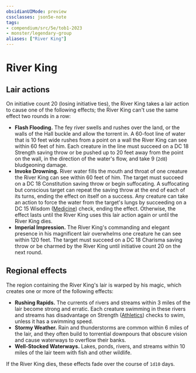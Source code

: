 ```yaml
---
obsidianUIMode: preview
cssclasses: json5e-note
tags:
- compendium/src/5e/tob1-2023
- monster/legendary-group
aliases: ["River King"]
---
```

# River King

## Lair actions


On initiative count 20 (losing initiative ties), the River King takes a lair action to cause one of the following effects; the River King can't use the same effect two rounds in a row:

- **Flash Flooding.** The fey river swells and rushes over the land, or the walls of the Hall buckle and allow the torrent in. A 60-foot line of water that is 10 feet wide rushes from a point on a wall the River King can see within 60 feet of him. Each creature in the line must succeed on a DC 18 Strength saving throw or be pushed up to 20 feet away from the point on the wall, in the direction of the water's flow, and take 9 (`2d8`) bludgeoning damage.  
- **Invoke Drowning.** River water fills the mouth and throat of one creature the River King can see within 60 feet of him. The target must succeed on a DC 18 Constitution saving throw or begin suffocating. A suffocating but conscious target can repeat the saving throw at the end of each of its turns, ending the effect on itself on a success. Any creature can take an action to force the water from the target's lungs by succeeding on a DC 15 Wisdom ([Medicine](/Systems/5e/rules/skills.md#Medicine)) check, ending the effect. Otherwise, the effect lasts until the River King uses this lair action again or until the River King dies.  
- **Imperial Impression.** The River King's commanding and elegant presence in his magnificent lair overwhelms one creature he can see within 120 feet. The target must succeed on a DC 18 Charisma saving throw or be charmed by the River King until initiative count 20 on the next round.  

## Regional effects


The region containing the River King's lair is warped by his magic, which creates one or more of the following effects:

- **Rushing Rapids.** The currents of rivers and streams within 3 miles of the lair become strong and erratic. Each creature swimming in these rivers and streams has disadvantage on Strength ([Athletics](/Systems/5e/rules/skills.md#Athletics)) checks to swim, unless it has a swimming speed.  
- **Stormy Weather.** Rain and thunderstorms are common within 6 miles of the lair, and they often build to torrential downpours that obscure vision and cause waterways to overflow their banks.  
- **Well-Stocked Waterways.** Lakes, ponds, rivers, and streams within 10 miles of the lair teem with fish and other wildlife.  

If the River King dies, these effects fade over the course of `1d10` days.